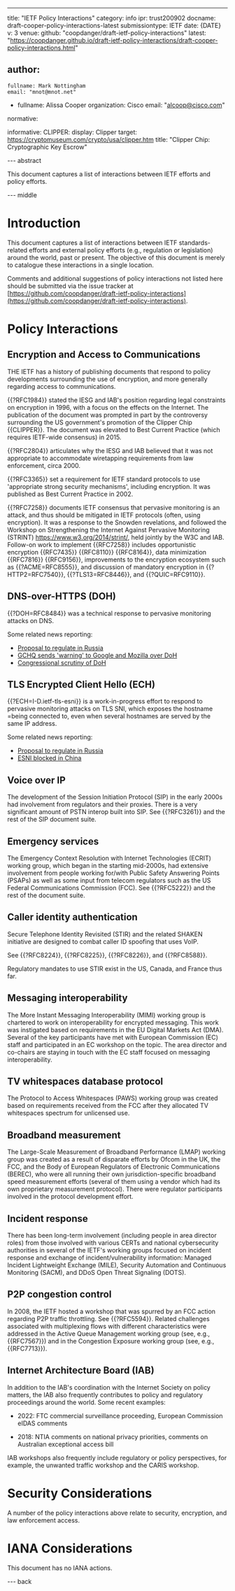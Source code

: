 ---
title: "IETF Policy Interactions"
category: info
ipr: trust200902
docname: draft-cooper-policy-interactions-latest
submissiontype: IETF
date: {DATE}
v: 3
venue:
  github: "coopdanger/draft-ietf-policy-interactions"
  latest: "https://coopdanger.github.io/draft-ietf-policy-interactions/draft-cooper-policy-interactions.html"

author:
 -
    fullname: Mark Nottingham
    email: "mnot@mnot.net"
 -
    fullname: Alissa Cooper
    organization: Cisco
    email: "alcoop@cisco.com"

normative:

informative:
CLIPPER: 
  display: Clipper 
  target: https://cryptomuseum.com/crypto/usa/clipper.htm 
  title: "Clipper Chip: Cryptographic Key Escrow" 

--- abstract

This document captures a list of interactions between IETF efforts and policy efforts.


--- middle

# Introduction

This document captures a list of interactions between IETF standards-related efforts and external policy efforts (e.g., regulation or legislation) around the world, past or present. The objective of this document is merely to catalogue these interactions in a single location.

Comments and additional suggestions of policy interactions not listed here should be submitted via the issue tracker at [https://github.com/coopdanger/draft-ietf-policy-interactions](https://github.com/coopdanger/draft-ietf-policy-interactions).

# Policy Interactions

## Encryption and Access to Communications

THE IETF has a history of publishing documents that respond to policy developments surrounding the use of encryption, and more generally regarding access to communications.

{{?RFC1984}} stated the IESG and IAB's position regarding legal constraints on encryption in 1996, with a focus on the effects on the Internet. The publication of the document was prompted in part by the controversy surrounding the US government's promotion of the Clipper Chip {{CLIPPER}}. The document was elevated to Best Current Practice (which requires IETF-wide consensus) in 2015.

{{?RFC2804}} articulates why the IESG and IAB believed that it was not appropriate to accommodate wiretapping requirements from law enforcement, circa 2000.

{{?RFC3365}} set a requirement for IETF standard protocols to use 'appropriate strong security mechanisms', including encryption. It was published as Best Current Practice in 2002.

{{?RFC7258}} documents IETF consensus that pervasive monitoring is an attack, and thus should be mitigated in IETF protocols (often, using encryption). It was a response to the Snowden revelations, and followed the Workshop on Strengthening the Internet Against Pervasive Monitoring (STRINT) <https://www.w3.org/2014/strint/>, held jointly by the W3C and IAB. Follow-on work to implement {{RFC7258}} includes opportunistic encryption {{RFC7435}} {{RFC8110}} {{RFC8164}}, data minimization {{RFC7816}} {{RFC9156}}, improvements to the encryption ecosystem such as {{?ACME=RFC8555}}, and discussion of mandatory encryption in {{?HTTP2=RFC7540}}, {{?TLS13=RFC8446}}, and {{?QUIC=RFC9110}}.

## DNS-over-HTTPS (DOH)

{{?DOH=RFC8484}} was a technical response to pervasive monitoring attacks on DNS.

Some related news reporting:
* [Proposal to regulate in Russia](https://www.zdnet.com/article/russia-wants-to-ban-the-use-of-secure-protocols-such-as-tls-1-3-doh-dot-esni/)
* [GCHQ sends 'warning' to Google and Mozilla over DoH](https://www.telegraph.co.uk/news/2019/05/31/gchq-warns-google-mozilla-plans-encrypted-browsers/)
* [Congressional scrutiny of DoH](https://hub.packtpub.com/googles-dns-over-https-encryption-plan-faces-scrutiny-from-isps-and-the-congress/)

## TLS Encrypted Client Hello (ECH)

{{?ECH=I-D.ietf-tls-esni}} is a work-in-progress effort to respond to pervasive monitoring attacks on TLS SNI, which exposes the hostname =being connected to, even when several hostnames are served by the same IP address.

Some related news reporting:
* [Proposal to regulate in Russia](https://www.zdnet.com/article/russia-wants-to-ban-the-use-of-secure-protocols-such-as-tls-1-3-doh-dot-esni/)
* [ESNI blocked in China](https://www.zdnet.com/article/china-is-now-blocking-all-encrypted-https-traffic-using-tls-1-3-and-esni/)

## Voice over IP

The development of the Session Initiation Protocol (SIP) in the early 2000s had involvement from regulators and their proxies. There is a very significant amount of PSTN interop built into SIP. See {{?RFC3261}} and the rest of the SIP document suite.

## Emergency services

The Emergency Context Resolution with Internet Technologies (ECRIT) working group, which began in the starting mid-2000s, had extensive involvement from people working for/with Public Safety Answering Points (PSAPs) as well as some input from telecom regulators such as the US Federal Communications Commission (FCC). See {{?RFC5222}} and the rest of the document suite.

## Caller identity authentication

Secure Telephone Identity Revisited (STIR) and the related SHAKEN initiative are designed to combat caller ID spoofing that uses VoIP.

See {{?RFC8224}}, {{?RFC8225}}, {{?RFC8226}}, and {{?RFC8588}}.

Regulatory mandates to use STIR exist in the US, Canada, and France thus far.

## Messaging interoperability

The More Instant Messaging Interoperability (MIMI) working group is chartered to work on interoperability for encrypted messaging. This work was instigated based on requirements in the EU Digital Markets Act (DMA). Several of the key participants have met with European Commission (EC) staff and participated in an EC workshop on the topic. The area director and co-chairs are staying in touch with the EC staff focused on messaging interoperability.

## TV whitespaces database protocol

The Protocol to Access Whitespaces (PAWS) working group was created based on requirements received from the FCC after they allocated TV whitespaces spectrum for unlicensed use.

## Broadband measurement

The Large-Scale Measurement of Broadband Performance (LMAP) working group was created as a result of disparate efforts by Ofcom in the UK, the FCC, and the Body of European Regulators of Electronic Communications (BEREC), who were all running their own jurisdiction-specific broadband speed measurement efforts (several of them using a vendor which had its own proprietary measurement protocol). There were regulator participants involved in the protocol development effort.

## Incident response

There has been long-term involvement (including people in area director roles) from those involved with various CERTs and national cybersecurity authorities in several of the IETF's working groups focused on incident response and exchange of incident/vulnerability information: Managed Incident Lightweight Exchange (MILE), Security Automation and Continuous Monitoring (SACM), and DDoS Open Threat Signaling (DOTS).

## P2P congestion control

In 2008, the IETF hosted a workshop that was spurred by an FCC action regarding P2P traffic throttling. See {{?RFC5594}}. Related challenges associated with multiplexing flows with different characteristics were addressed in the Active Queue Management working group (see, e.g., {{RFC7567}}) and in the Congestion Exposure working group (see, e.g., {{RFC7713}}).

## Internet Architecture Board (IAB)

In addition to the IAB's coordination with the Internet Society on policy matters, the IAB also frequently contributes to policy and regulatory proceedings around the world. Some recent examples:

- 2022: FTC commercial surveillance proceeding, European Commission eIDAS comments

- 2018: NTIA comments on national privacy priorities, comments on Australian exceptional access bill

IAB workshops also frequently include regulatory or policy perspectives, for example, the unwanted traffic workshop and the CARIS workshop.

# Security Considerations

A number of the policy interactions above relate to security, encryption, and law enforcement access.


# IANA Considerations

This document has no IANA actions.


--- back

